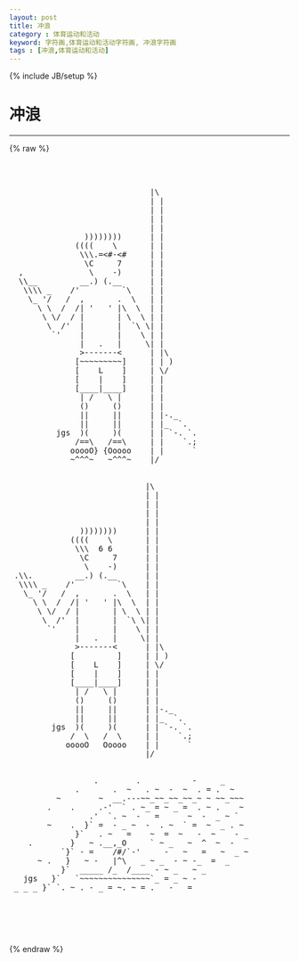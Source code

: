 ```yaml
---
layout: post
title: 冲浪
category : 体育运动和活动
keyword: 字符画,体育运动和活动字符画, 冲浪字符画
tags : [冲浪,体育运动和活动]
---
```

{% include JB/setup %}
# 冲浪
---
{% raw %}
<pre>


 
                              |\
                              | |
                              | |
                              | |
                              | |
                ))))))))      | |
              ((((    \       | |
               \\\.=&lt;#-&lt;#     | |
                \C     7      | |
  ,              \    -)      | |
  \\__         __.) (.__      | |
   \\\\ _    /&#039;         `\    | |
    \_ &#039;/   /  ,       .  \   | |
      \ \  /  /| &#039;   &#039; |\  \  | |
       \ \/  / |       | \  \ | |
        \  /&#039;  |       |  `\ \| |
         `&#039;    |       |    \ | |
               |   .   |     \| |
               &gt;-------&lt;      | |\
              [~~~~~~~~~]     | | )
              [    L    ]     | \/ 
              [    |    ]     | |
              [____|____]     | |
               | /   \ |      | |
               ()     ()      | |
               ||     ||      | |-._
               ||     ||      | |_  `.
          jgs  )(     )(      | | `-. `.   
              /==\   /==\     | |    `.;
             ooooO} {Ooooo    | |      `
             ~^^^~   ~^^^~    |/
 
 
                             |\
                             | |
                             | |
                             | |
                             | |
               ))))))))      | |
             ((((    \       | |
              \\\  6 6       | |
               \C     7      | |
                \    -)      | |
 .\\.         __.) (.__      | |
  \\\\ _    /&#039;         `\    | |
   \_ &#039;/   /  ,       .  \   | |
     \ \  /  /| &#039;   &#039; |\  \  | |
      \ \/  / |       | \  \ | |
       \  /&#039;  |       |  `\ \| |
        `&#039;    |       |    \ | |
              |   .   |     \| |
              &gt;-------&lt;      | |\
             [         ]     | | )
             [    L    ]     | \/ 
             [    |    ]     | |
             [____|____]     | |
              | /   \ |      | |
              ()     ()      | |
              ||     ||      | |-._
              ||     ||      | |_  `.
         jgs  )(     )(      | | `-. `.   
             /  \   /  \     | |    `.;
            ooooO   Ooooo    | |      `
                             |/


                  .        .           -     _
              .       .  ~   . ~  -  ~  . = .  ~
          ~        ~  __.---~~_~~_~~_~~_~ ~ ~~_~~~
        .    .     .-&#039;  ` . ~_ = ~ _ =  . ~ .    ~
                 .&#039;  `. ~  -   =      ~  -  _ ~ `
        ~    .  }` =  - _ ~  -  . ~  ` =  ~  _ . ~
              }`   . ~   =    ~  =  ~   -  ~    - _
    .        }   ~ .__,_O     ` ~ _   ~  ^  ~  -   
           `}` - =    /#/`-&#039;     -   ~   =   ~  _ ~
      ~ .   }   ~ -   |^\   _ ~ _  - ~ -_  =  _  
           }`  _____ /_  /____ - ~ _   ~ _ 
   jgs   }`   `~~~~~~~~~~~~~~~`_ = _ ~ - 
 _ _ _ }` `. ~ . - _ = ~. ~ = .   -   =   




 </pre>
{% endraw %}
